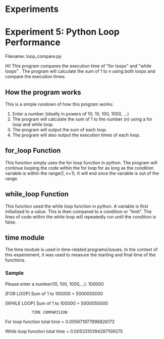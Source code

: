 # Experiments



# Experiment 5: Python Loop Performance
Filename: loop_compare.py

Hi! This program compares the execution time of "for loops" and "while loops" . The program will calculate the sum of 1 to n using both loops and compare the execution times.

## How the program works
This is a simple rundown of how this program works:
1. Enter a number (ideally in powers of 10; 10, 100, 1000, ...)
2. The program will calculate the sum of 1 to the number (n) using a for loop and while loop.
3. The program will output the sum of each loop.
4. The program will also output the execution times of each loop.

## for_loop Function 
This function simply uses the for loop function in python. The program will continue looping the code within the for loop for as long as the condition variable is within the range(1, n+1). It will end once the variable is out of the range. 

## while_loop Function
This function used the while loop function in python. A variable is first initialized to a value. This is then compared to a condition or "limit". The lines of code within the while loop will repeatedly run until the condition is false.

## time module
The time module is used in time-related programs/issues. In the context of this experiement, it was used to measure the starting and final time of the functions. 

### Sample
Please enter a number(10, 100, 1000,...): 100000


[FOR LOOP] Sum of 1 to 100000 = 5000050000

[WHILE LOOP] Sum of 1 to 100000 = 5000050000
		
				TIME COMPARISION 
				
For loop function total time =  0.005671977996826172

While loop function total time =  0.0053310394287109375

